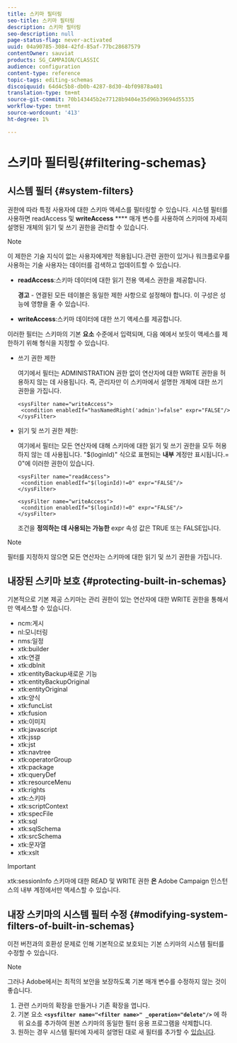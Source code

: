```yaml
---
title: 스키마 필터링
seo-title: 스키마 필터링
description: 스키마 필터링
seo-description: null
page-status-flag: never-activated
uuid: 04a90785-3084-42fd-85af-77bc28687579
contentOwner: sauviat
products: SG_CAMPAIGN/CLASSIC
audience: configuration
content-type: reference
topic-tags: editing-schemas
discoiquuid: 64d4c5b8-db0b-4287-8d30-4bf09878a401
translation-type: tm+mt
source-git-commit: 70b143445b2e77128b9404e35d96b39694d55335
workflow-type: tm+mt
source-wordcount: '413'
ht-degree: 1%

---
```



# 스키마 필터링{#filtering-schemas}

## 시스템 필터 {#system-filters}

권한에 따라 특정 사용자에 대한 스키마 액세스를 필터링할 수 있습니다. 시스템 필터를 사용하면 readAccess 및 **writeAccess** **** 매개 변수를 사용하여 스키마에 자세히 설명된 개체의 읽기 및 쓰기 권한을 관리할 수 있습니다.

>[!NOTE]
>
>이 제한은 기술 지식이 없는 사용자에게만 적용됩니다.관련 권한이 있거나 워크플로우를 사용하는 기술 사용자는 데이터를 검색하고 업데이트할 수 있습니다.

* **readAccess**:스키마 데이터에 대한 읽기 전용 액세스 권한을 제공합니다.

   **경고** - 연결된 모든 테이블은 동일한 제한 사항으로 설정해야 합니다. 이 구성은 성능에 영향을 줄 수 있습니다.

* **writeAccess**:스키마 데이터에 대한 쓰기 액세스를 제공합니다.

이러한 필터는 스키마의 기본 **요소** 수준에서 입력되며, 다음 예에서 보듯이 액세스를 제한하기 위해 형식을 지정할 수 있습니다.

* 쓰기 권한 제한

   여기에서 필터는 ADMINISTRATION 권한 없이 연산자에 대한 WRITE 권한을 허용하지 않는 데 사용됩니다. 즉, 관리자만 이 스키마에서 설명한 개체에 대한 쓰기 권한을 가집니다.

   ```
   <sysFilter name="writeAccess">      
    <condition enabledIf="hasNamedRight('admin')=false" expr="FALSE"/>    
   </sysFilter>
   ```

* 읽기 및 쓰기 권한 제한:

   여기에서 필터는 모든 연산자에 대해 스키마에 대한 읽기 및 쓰기 권한을 모두 허용하지 않는 데 사용됩니다. &quot;$(loginId)&quot; 식으로 표현되는 **내부** 계정만 표시됩니다.= 0&quot;에 이러한 권한이 있습니다.

   ```
   <sysFilter name="readAccess"> 
    <condition enabledIf="$(loginId)!=0" expr="FALSE"/>
   </sysFilter>
   
   <sysFilter name="writeAccess">  
    <condition enabledIf="$(loginId)!=0" expr="FALSE"/>
   </sysFilter>
   ```

   조건을 **정의하는 데 사용되는 가능한** expr 속성 값은 TRUE 또는 FALSE입니다.

>[!NOTE]
>
>필터를 지정하지 않으면 모든 연산자는 스키마에 대한 읽기 및 쓰기 권한을 가집니다.

## 내장된 스키마 보호 {#protecting-built-in-schemas}

기본적으로 기본 제공 스키마는 관리 권한이 있는 연산자에 대한 WRITE 권한을 통해서만 액세스할 수 있습니다.

* ncm:게시
* nl:모니터링
* nms:일정
* xtk:builder
* xtk:연결
* xtk:dbInit
* xtk:entityBackup새로운 기능
* xtk:entityBackupOriginal
* xtk:entityOriginal
* xtk:양식
* xtk:funcList
* xtk:fusion
* xtk:이미지
* xtk:javascript
* xtk:jssp
* xtk:jst
* xtk:navtree
* xtk:operatorGroup
* xtk:package
* xtk:queryDef
* xtk:resourceMenu
* xtk:rights
* xtk:스키마
* xtk:scriptContext
* xtk:specFile
* xtk:sql
* xtk:sqlSchema
* xtk:srcSchema
* xtk:문자열
* xtk:xslt

>[!IMPORTANT]
>
>xtk:sessionInfo 스키마에 대한 READ 및 WRITE 권한 **은** Adobe Campaign 인스턴스의 내부 계정에서만 액세스할 수 있습니다.

## 내장 스키마의 시스템 필터 수정 {#modifying-system-filters-of-built-in-schemas}

이전 버전과의 호환성 문제로 인해 기본적으로 보호되는 기본 스키마의 시스템 필터를 수정할 수 있습니다.

>[!NOTE]
>
>그러나 Adobe에서는 최적의 보안을 보장하도록 기본 매개 변수를 수정하지 않는 것이 좋습니다.

1. 관련 스키마의 확장을 만들거나 기존 확장을 엽니다.
1. 기본 요소 **`<sysfilter name="<filter name>" _operation="delete"/>`** 에 하위 요소를 추가하여 원본 스키마의 동일한 필터 응용 프로그램을 삭제합니다.
1. 원하는 경우 시스템 필터에 자세히 설명된 대로 새 필터를 추가할 수 [있습니다](#system-filters).


